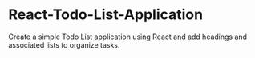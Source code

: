 # React-Todo-List-Application
Create a simple Todo List application using React and add headings and associated lists to organize tasks.
